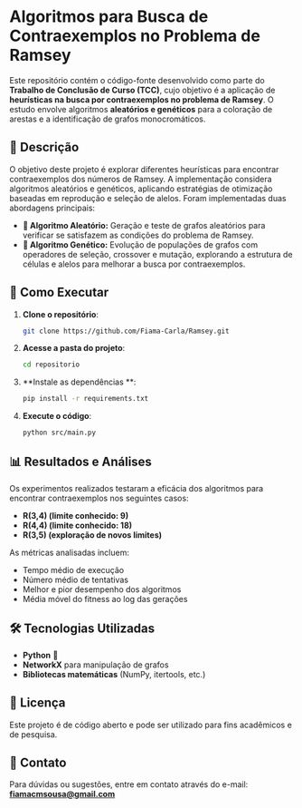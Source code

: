 # Algoritmos para Busca de Contraexemplos no Problema de Ramsey

Este repositório contém o código-fonte desenvolvido como parte do **Trabalho de Conclusão de Curso (TCC)**, cujo objetivo é a aplicação de **heurísticas na busca por contraexemplos no problema de Ramsey**. O estudo envolve algoritmos **aleatórios e genéticos** para a coloração de arestas e a identificação de grafos monocromáticos.

## 📌 Descrição
O objetivo deste projeto é explorar diferentes heurísticas para encontrar contraexemplos dos números de Ramsey. A implementação considera algoritmos aleatórios e genéticos, aplicando estratégias de otimização baseadas em reprodução e seleção de alelos. Foram implementadas duas abordagens principais:

- **🔹 Algoritmo Aleatório:** Geração e teste de grafos aleatórios para verificar se satisfazem as condições do problema de Ramsey.
- **🔹 Algoritmo Genético:** Evolução de populações de grafos com operadores de seleção, crossover e mutação, explorando a estrutura de células e alelos para melhorar a busca por contraexemplos.

## 🚀 Como Executar

1. **Clone o repositório**:
   ```bash
   git clone https://github.com/Fiama-Carla/Ramsey.git

2. **Acesse a pasta do projeto**:
   ```bash
   cd repositorio
   ```
3. **Instale as dependências **:
   ```bash
   pip install -r requirements.txt
   ```
4. **Execute o código**:
   ```bash
   python src/main.py
   ```

## 📊 Resultados e Análises

Os experimentos realizados testaram a eficácia dos algoritmos para encontrar contraexemplos nos seguintes casos:
- **R(3,4)  (limite conhecido: 9)**
- **R(4,4)  (limite conhecido: 18)**
- **R(3,5)  (exploração de novos limites)**

As métricas analisadas incluem:
- Tempo médio de execução
- Número médio de tentativas
- Melhor e pior desempenho dos algoritmos
- Média móvel do fitness ao log das gerações


## 🛠️ Tecnologias Utilizadas
- **Python** 🐍
- **NetworkX** para manipulação de grafos
- **Bibliotecas matemáticas** (NumPy, itertools, etc.)

## 🐝 Licença
Este projeto é de código aberto e pode ser utilizado para fins acadêmicos e de pesquisa.

## 📌 Contato
Para dúvidas ou sugestões, entre em contato através do e-mail: **fiamacmsousa@gmail.com**

